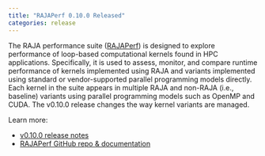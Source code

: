 ```yaml
---
title: "RAJAPerf 0.10.0 Released"
categories: release
---
```


The RAJA performance suite ([RAJAPerf](https://github.com/LLNL/RAJAPerf)) is designed to explore performance of loop-based computational kernels found in HPC applications. Specifically, it is used to assess, monitor, and compare runtime performance of kernels implemented using RAJA and variants implemented using standard or vendor-supported parallel programming models directly. Each kernel in the suite appears in multiple RAJA and non-RAJA (i.e., baseline) variants using parallel programming models such as OpenMP and CUDA. The v0.10.0 release changes the way kernel variants are managed.

Learn more:
- [v0.10.0 release notes](https://github.com/LLNL/RAJAPerf/releases/tag/v0.10.0)
- [RAJAPerf GitHub repo & documentation](https://github.com/LLNL/RAJAPerf)
